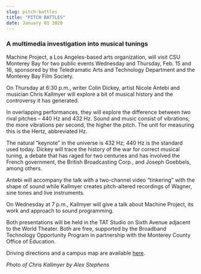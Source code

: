 ```yaml
---
slug: pitch-battles
title: "PITCH BATTLES"
date: January 01 2020
---
```


<h3>A multimedia investigation into musical tunings</h3><p>Machine Project, a Los Angeles-based arts organization, will visit CSU Monterey Bay for two public events Wednesday and Thursday, Feb. 15 and 16, sponsored by the Teledramatic Arts and Technology Department and the Monterey Bay Film Society.
</p><p>On Thursday at 6:30 p.m., writer Colin Dickey, artist Nicole Antebi and musician Chris Kallmyer will explore a bit of musical history and the controversy it has generated.
</p><p>In overlapping performances, they will explore the difference between two rival pitches – 440 Hz and 432 Hz. Sound and music consist of vibrations; the more vibrations per second, the higher the pitch. The unit for measuring this is the Hertz, abbreviated Hz.
</p><p>The natural “keynote” in the universe is 432 Hz; 440 Hz is the standard used today. Dickey will trace the history of the war for correct musical tuning, a debate that has raged for two centuries and has involved the French government, the British Broadcasting Corp., and Joseph Goebbels, among others.
</p><p>Antebi will accompany the talk with a two-channel video “tinkering” with the shape of sound while Kallmyer creates pitch-altered recordings of Wagner, sine tones and live instruments.
</p><p>On Wednesday at 7 p.m., Kallmyer will give a talk about Machine Project, its work and approach to sound programming.
</p><p>Both presentations will be held in the TAT Studio on Sixth Avenue adjacent to the World Theater. Both are free, supported by the Broadband Technology Opportunity Program in partnership with the Monterey County Office of Education.
</p><p>Driving directions and a campus map are available <a href="http://csumb.edu/map">here</a>.
</p><p><em>Photo of Chris Kallmyer by Alex Stephens</em>  
</p>
